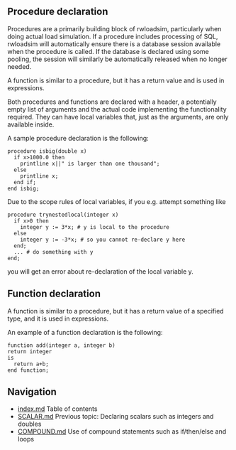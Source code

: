 ## Procedure declaration
Procedures are a primarily building block of rwloadsim, particularly 
when doing actual load simulation.
If a procedure includes processing of SQL, rwloadsim will automatically 
ensure there is a database session available when the procedure is 
called.
If the database is declared using some pooling, the session will 
similarly be automatically released when no longer needed.

A function is similar to a procedure, but it has a return value and is used in expressions.

Both procedures and functions are declared with a header, a potentially empty list of arguments
and the actual code implementing the functionality required.
They can have local variables that, just as the arguments, are only available inside.

A sample procedure declaration is the following:
```
procedure isbig(double x)
  if x>1000.0 then
    printline x||" is larger than one thousand";
  else
    printline x;
  end if;
end isbig;
```
Due to the scope rules of local variables, if you e.g. attempt 
something like
```
procedure trynestedlocal(integer x)
  if x>0 then
    integer y := 3*x; # y is local to the procedure
  else
    integer y := -3*x; # so you cannot re-declare y here
  end;
  ... # do something with y
end;
```
you will get an error about re-declaration of the local variable y.

## Function declaration
A function is similar to a procedure, but it has a return value of a 
specified type, and it is used in expressions. 

An example of a function declaration is the following:
```
function add(integer a, integer b)
return integer
is
  return a+b;
end function;
```

## Navigation
* [index.md](index.md#rwpload-simulator-users-guide) Table of contents
* [SCALAR.md](SCALAR.md) Previous topic: Declaring scalars such as integers and doubles
* [COMPOUND.md](COMPOUND.md) Use of compound statements such as if/then/else and loops
